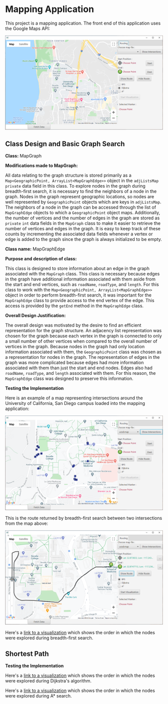 # Mapping Application

This project is a mapping application.  The front end of this application uses
the Google Maps API:

![Map Application][image1]

## Class Design and Basic Graph Search

**Class:** MapGraph

**Modifications made to MapGraph:**

All data relating to the graph structure is stored primarily as a
`Map<GeographicPoint, ArrayList<MapGraphEdge>>` object in the `adjListsMap`
`private` data field in this class.  To explore nodes in the graph during
breadth-first search, it is necessary to find the neighbors of a node in the
graph.  Nodes in the graph represent geographic locations, so nodes are well
represented by `GeographicPoint` objects which are keys in `adjListsMap`.  The
neighbors of a node in the graph can be accessed through the list of
`MapGraphEdge` objects to which a `GeographicPoint` object maps.  Additionally,
the number of vertices and the number of edges in the graph are stored as
`private` `int` data fields in the `MapGraph` class to make it easier to
retrieve the number of vertices and edges in the graph.  It is easy to keep
track of these counts by incrementing the associated data fields whenever a
vertex or edge is added to the graph since the graph is always initialized to
be empty.

**Class name:** MapGraphEdge

**Purpose and description of class:**

This class is designed to store information about an edge in the graph
associated with the `MapGraph` class.  This class is necessary because edges
in the graph have additional information associated with them aside from the
start and end vertices, such as `roadName`, `roadType`, and `length`.  For this
class to work with the `Map<GeographicPoint, ArrayList<MapGraphEdge>>` object
in order to perform breadth-first search, it was important for the
`MapGraphEdge` class to provide access to the end vertex of the edge.  This
access is provided by the `getEnd` method in the `MapGraphEdge` class.

**Overall Design Justification:**

The overall design was motivated by the desire to find an efficient representation
for the graph structure.  An adjacency list representation was chosen for the
graph because each vertex in the graph is connected to only a small number of
other vertices when compared to the overall number of vertices in the graph.
Because nodes in the graph had only location information associated with them,
the `GeographicPoint` class was chosen as a representation for nodes in the
graph.  The representation of edges in the graph was more complicated because
edges had more information associated with them than just the start and end
nodes.  Edges also had `roadName`, `roadType`, and `length` associated with
them.  For this reason, the `MapGraphEdge` class was designed to preserve this
information.

**Testing the Implementation**

Here is an example of a map representing intersections around the University of
California, San Diego campus loaded into the mapping application:

![Load Map][image2]

This is the route returned by breadth-first search between two intersections
from the map above:

![Route][image3]

Here's a [link to a visualization](./Map_App_Visualization.mp4) which shows the
order in which the nodes were explored during breadth-first search.

## Shortest Path

**Testing the Implementation**

Here's a [link to a visualization](./Dijkstra_Visualization.mp4) which shows the
order in which the nodes were explored during Dijkstra's algorithm.

Here's a [link to a visualization](./A_Star_Visualization.mp4) which shows the
order in which the nodes were explored during A* search.

[image1]: Map_App.png
[image2]: Map_App_Load_Map.png
[image3]: Map_App_Route.png
